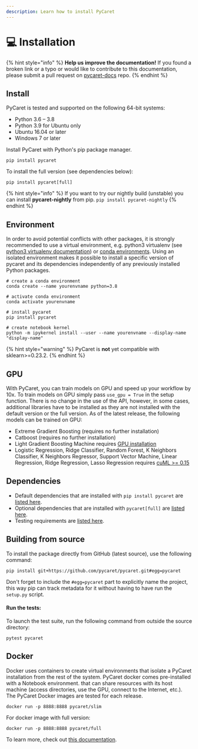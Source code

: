 ```yaml
---
description: Learn how to install PyCaret
---
```


# 💻 Installation

{% hint style="info" %}
**Help us improve the documentation!** If you found a broken link or a typo or would like to contribute to this documentation, please submit a pull request on [pycaret-docs](https://github.com/pycaret/pycaret-docs) repo.
{% endhint %}

## Install

PyCaret is tested and supported on the following 64-bit systems:

* Python 3.6 – 3.8
* Python 3.9 for Ubuntu only
* Ubuntu 16.04 or later
* Windows 7 or later

Install PyCaret with Python's pip package manager.

```
pip install pycaret
```

To install the full version (see dependencies below):

```
pip install pycaret[full]
```

{% hint style="info" %}
If you want to try our nightly build (unstable) you can install **pycaret-nightly** from pip. `pip install pycaret-nightly`
{% endhint %}

## Environment

In order to avoid potential conflicts with other packages, it is strongly recommended to use a virtual environment, e.g. python3 virtualenv (see [python3 virtualenv documentation](https://docs.python.org/3/tutorial/venv.html)) or [conda environments](https://docs.conda.io/projects/conda/en/latest/user-guide/tasks/manage-environments.html). Using an isolated environment makes it possible to install a specific version of pycaret and its dependencies independently of any previously installed Python packages.&#x20;

```
# create a conda environment
conda create --name yourenvname python=3.8

# activate conda environment
conda activate yourenvname

# install pycaret
pip install pycaret

# create notebook kernel
python -m ipykernel install --user --name yourenvname --display-name "display-name"
```

{% hint style="warning" %}
PyCaret is **not** yet compatible with sklearn>=0.23.2.
{% endhint %}

## GPU

With PyCaret, you can train models on GPU and speed up your workflow by 10x. To train models on GPU simply pass `use_gpu = True` in the setup function. There is no change in the use of the API, however, in some cases, additional libraries have to be installed as they are not installed with the default version or the full version. As of the latest release, the following models can be trained on GPU:

* Extreme Gradient Boosting (requires no further installation)
* Catboost (requires no further installation)
* Light Gradient Boosting Machine requires [GPU installation](https://lightgbm.readthedocs.io/en/latest/GPU-Tutorial.html)
* Logistic Regression, Ridge Classifier, Random Forest, K Neighbors Classifier, K Neighbors Regressor, Support Vector Machine, Linear Regression, Ridge Regression, Lasso Regression requires [cuML >= 0.15](https://github.com/rapidsai/cuml)

## Dependencies

* Default dependencies that are installed with `pip install pycaret` are [listed here](https://github.com/pycaret/pycaret/blob/master/requirements.txt).
* Optional dependencies that are installed with `pycaret[full]` are [listed here](installation.md#install-from-pip).
* Testing requirements are [listed here](https://github.com/pycaret/pycaret/blob/master/requirements-test.txt).

## Building from source

To install the package directly from GitHub (latest source), use the following command:

```
pip install git+https://github.com/pycaret/pycaret.git#egg=pycaret
```

Don't forget to include the `#egg=pycaret` part to explicitly name the project, this way pip can track metadata for it without having to have run the `setup.py` script.

#### Run the tests:

To launch the test suite, run the following command from outside the source directory:

```
pytest pycaret
```

## Docker

Docker uses containers to create virtual environments that isolate a PyCaret installation from the rest of the system. PyCaret docker comes pre-installed with a Notebook environment. that can share resources with its host machine (access directories, use the GPU, connect to the Internet, etc.). The PyCaret Docker images are tested for each release.

```
docker run -p 8888:8888 pycaret/slim
```

For docker image with full version:

```
docker run -p 8888:8888 pycaret/full
```

To learn more, check out [this documentation](https://hub.docker.com/r/pycaret/full).
